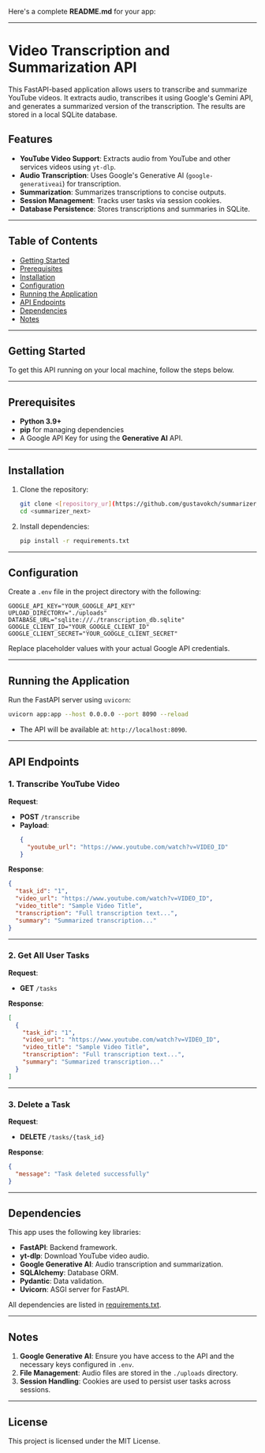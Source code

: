 Here's a complete **README.md** for your app:

---

# Video Transcription and Summarization API

This FastAPI-based application allows users to transcribe and summarize YouTube videos. It extracts audio, transcribes it using Google's Gemini API, and generates a summarized version of the transcription. The results are stored in a local SQLite database.

## Features

- **YouTube Video Support**: Extracts audio from YouTube and other services videos using `yt-dlp`.
- **Audio Transcription**: Uses Google's Generative AI (`google-generativeai`) for transcription.
- **Summarization**: Summarizes transcriptions to concise outputs.
- **Session Management**: Tracks user tasks via session cookies.
- **Database Persistence**: Stores transcriptions and summaries in SQLite.

---

## Table of Contents

- [Getting Started](#getting-started)
- [Prerequisites](#prerequisites)
- [Installation](#installation)
- [Configuration](#configuration)
- [Running the Application](#running-the-application)
- [API Endpoints](#api-endpoints)
- [Dependencies](#dependencies)
- [Notes](#notes)

---

## Getting Started

To get this API running on your local machine, follow the steps below.

---

## Prerequisites

- **Python 3.9+**
- **pip** for managing dependencies
- A Google API Key for using the **Generative AI** API.

---

## Installation

1. Clone the repository:
   ```bash
   git clone <[repository_ur](https://github.com/gustavokch/summarizer_next)l>
   cd <summarizer_next>
   ```

2. Install dependencies:
   ```bash
   pip install -r requirements.txt
   ```

---

## Configuration

Create a `.env` file in the project directory with the following:

```env
GOOGLE_API_KEY="YOUR_GOOGLE_API_KEY"
UPLOAD_DIRECTORY="./uploads"
DATABASE_URL="sqlite:///./transcription_db.sqlite"
GOOGLE_CLIENT_ID="YOUR_GOOGLE_CLIENT_ID"
GOOGLE_CLIENT_SECRET="YOUR_GOOGLE_CLIENT_SECRET"
```

Replace placeholder values with your actual Google API credentials.

---

## Running the Application

Run the FastAPI server using `uvicorn`:

```bash
uvicorn app:app --host 0.0.0.0 --port 8090 --reload
```

- The API will be available at: `http://localhost:8090`.

---

## API Endpoints

### 1. Transcribe YouTube Video

**Request**:  
- **POST** `/transcribe`
- **Payload**:
  ```json
  {
    "youtube_url": "https://www.youtube.com/watch?v=VIDEO_ID"
  }
  ```

**Response**:
```json
{
  "task_id": "1",
  "video_url": "https://www.youtube.com/watch?v=VIDEO_ID",
  "video_title": "Sample Video Title",
  "transcription": "Full transcription text...",
  "summary": "Summarized transcription..."
}
```

---

### 2. Get All User Tasks

**Request**:  
- **GET** `/tasks`

**Response**:
```json
[
  {
    "task_id": "1",
    "video_url": "https://www.youtube.com/watch?v=VIDEO_ID",
    "video_title": "Sample Video Title",
    "transcription": "Full transcription text...",
    "summary": "Summarized transcription..."
  }
]
```

---

### 3. Delete a Task

**Request**:  
- **DELETE** `/tasks/{task_id}`

**Response**:
```json
{
  "message": "Task deleted successfully"
}
```

---

## Dependencies

This app uses the following key libraries:

- **FastAPI**: Backend framework.
- **yt-dlp**: Download YouTube video audio.
- **Google Generative AI**: Audio transcription and summarization.
- **SQLAlchemy**: Database ORM.
- **Pydantic**: Data validation.
- **Uvicorn**: ASGI server for FastAPI.

All dependencies are listed in [requirements.txt](./requirements.txt).

---

## Notes

1. **Google Generative AI**: Ensure you have access to the API and the necessary keys configured in `.env`.
2. **File Management**: Audio files are stored in the `./uploads` directory.
3. **Session Handling**: Cookies are used to persist user tasks across sessions.

---

## License

This project is licensed under the MIT License.
